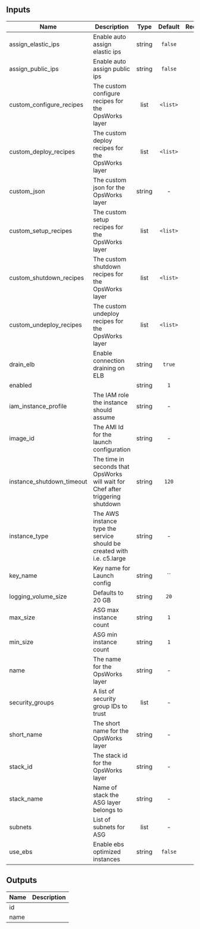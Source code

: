 
## Inputs

| Name | Description | Type | Default | Required |
|------|-------------|:----:|:-----:|:-----:|
| assign_elastic_ips | Enable auto assign elastic ips | string | `false` | no |
| assign_public_ips | Enable auto assign public ips | string | `false` | no |
| custom_configure_recipes | The custom configure recipes for the OpsWorks layer | list | `<list>` | no |
| custom_deploy_recipes | The custom deploy recipes for the OpsWorks layer | list | `<list>` | no |
| custom_json | The custom json for the OpsWorks layer | string | - | yes |
| custom_setup_recipes | The custom setup recipes for the OpsWorks layer | list | `<list>` | no |
| custom_shutdown_recipes | The custom shutdown recipes for the OpsWorks layer | list | `<list>` | no |
| custom_undeploy_recipes | The custom undeploy recipes for the OpsWorks layer | list | `<list>` | no |
| drain_elb | Enable connection draining on ELB | string | `true` | no |
| enabled |  | string | `1` | no |
| iam_instance_profile | The IAM role the instance should assume | string | - | yes |
| image_id | The AMI Id for the launch configuration | string | - | yes |
| instance_shutdown_timeout | The time in seconds that OpsWorks will wait for Chef after triggering shutdown | string | `120` | no |
| instance_type | The AWS instance type the service should be created with i.e. c5.large | string | - | yes |
| key_name | Key name for Launch config | string | `` | no |
| logging_volume_size | Defaults to 20 GB | string | `20` | no |
| max_size | ASG max instance count | string | `1` | no |
| min_size | ASG min instance count | string | `1` | no |
| name | The name for the OpsWorks layer | string | - | yes |
| security_groups | A list of security group IDs to trust | list | - | yes |
| short_name | The short name for the OpsWorks layer | string | - | yes |
| stack_id | The stack id for the OpsWorks layer | string | - | yes |
| stack_name | Name of stack the ASG layer belongs to | string | - | yes |
| subnets | List of subnets for ASG | list | - | yes |
| use_ebs | Enable ebs optimized instances | string | `false` | no |

## Outputs

| Name | Description |
|------|-------------|
| id |  |
| name |  |

